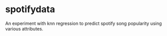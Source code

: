 # spotifydata
An experiment with knn regression to predict spotify song popularity using various attributes. 
